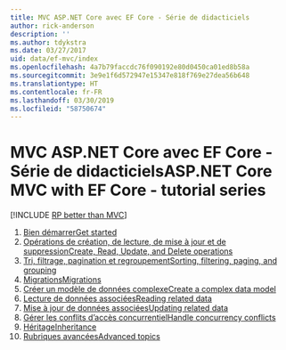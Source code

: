 ```yaml
---
title: MVC ASP.NET Core avec EF Core - Série de didacticiels
author: rick-anderson
description: ''
ms.author: tdykstra
ms.date: 03/27/2017
uid: data/ef-mvc/index
ms.openlocfilehash: 4a7b79faccdc76f090192e80d0450ca01ed8b58a
ms.sourcegitcommit: 3e9e1f6d572947e15347e818f769e27dea56b648
ms.translationtype: HT
ms.contentlocale: fr-FR
ms.lasthandoff: 03/30/2019
ms.locfileid: "58750674"
---
```

# <a name="aspnet-core-mvc-with-ef-core---tutorial-series"></a><span data-ttu-id="1aaf1-102">MVC ASP.NET Core avec EF Core - Série de didacticiels</span><span class="sxs-lookup"><span data-stu-id="1aaf1-102">ASP.NET Core MVC with EF Core - tutorial series</span></span>

[!INCLUDE [RP better than MVC](../../includes/RP-EF/rp-over-mvc.md)]

1. [<span data-ttu-id="1aaf1-103">Bien démarrer</span><span class="sxs-lookup"><span data-stu-id="1aaf1-103">Get started</span></span>](xref:data/ef-mvc/intro)
1. [<span data-ttu-id="1aaf1-104">Opérations de création, de lecture, de mise à jour et de suppression</span><span class="sxs-lookup"><span data-stu-id="1aaf1-104">Create, Read, Update, and Delete operations</span></span>](xref:data/ef-mvc/crud)
1. [<span data-ttu-id="1aaf1-105">Tri, filtrage, pagination et regroupement</span><span class="sxs-lookup"><span data-stu-id="1aaf1-105">Sorting, filtering, paging, and grouping</span></span>](xref:data/ef-mvc/sort-filter-page)
1. [<span data-ttu-id="1aaf1-106">Migrations</span><span class="sxs-lookup"><span data-stu-id="1aaf1-106">Migrations</span></span>](xref:data/ef-mvc/migrations)
1. [<span data-ttu-id="1aaf1-107">Créer un modèle de données complexe</span><span class="sxs-lookup"><span data-stu-id="1aaf1-107">Create a complex data model</span></span>](xref:data/ef-mvc/complex-data-model)
1. [<span data-ttu-id="1aaf1-108">Lecture de données associées</span><span class="sxs-lookup"><span data-stu-id="1aaf1-108">Reading related data</span></span>](xref:data/ef-mvc/read-related-data)
1. [<span data-ttu-id="1aaf1-109">Mise à jour de données associées</span><span class="sxs-lookup"><span data-stu-id="1aaf1-109">Updating related data</span></span>](xref:data/ef-mvc/update-related-data)
1. [<span data-ttu-id="1aaf1-110">Gérer les conflits d’accès concurrentiel</span><span class="sxs-lookup"><span data-stu-id="1aaf1-110">Handle concurrency conflicts</span></span>](xref:data/ef-mvc/concurrency)
1. [<span data-ttu-id="1aaf1-111">Héritage</span><span class="sxs-lookup"><span data-stu-id="1aaf1-111">Inheritance</span></span>](xref:data/ef-mvc/inheritance)
1. [<span data-ttu-id="1aaf1-112">Rubriques avancées</span><span class="sxs-lookup"><span data-stu-id="1aaf1-112">Advanced topics</span></span>](xref:data/ef-mvc/advanced)
